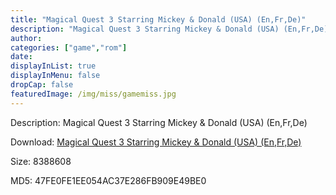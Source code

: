 ```yaml
---
title: "Magical Quest 3 Starring Mickey & Donald (USA) (En,Fr,De)"
description: "Magical Quest 3 Starring Mickey & Donald (USA) (En,Fr,De)"
author: 
categories: ["game","rom"]
date: 
displayInList: true
displayInMenu: false
dropCap: false
featuredImage: /img/miss/gamemiss.jpg
---
```


Description: Magical Quest 3 Starring Mickey & Donald (USA) (En,Fr,De)

Download: <a style="text-decoration:underline;" href="https://mega.nz/#!jfYgRagC!brvbp7VTLhe5ZU_WXamRTt22-0iWh3mvg8LWkqdXng8" target = "_blank" rel = "nofollow" > Magical Quest 3 Starring Mickey & Donald (USA) (En,Fr,De)</a>

Size: 8388608

MD5: 47FE0FE1EE054AC37E286FB909E49BE0

